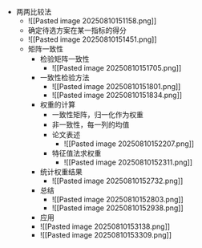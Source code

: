 - 两两比较法
	- ![[Pasted image 20250810151158.png]]
	- 确定待选方案在某一指标的得分
	- ![[Pasted image 20250810151451.png]]
	- 矩阵一致性
		- 检验矩阵一致性
			- ![[Pasted image 20250810151705.png]]
		- 一致性检验方法
			- ![[Pasted image 20250810151801.png]]
			- ![[Pasted image 20250810151834.png]]
		- 权重的计算
			- 一致性矩阵，归一化作为权重
			- 非一致性，每一列的均值
			- 论文表述
				- ![[Pasted image 20250810152207.png]]
			- 特征值法求权重
				- ![[Pasted image 20250810152311.png]]
		- 统计权重结果
			- ![[Pasted image 20250810152732.png]]
		- 总结
			- ![[Pasted image 20250810152803.png]]
			- ![[Pasted image 20250810152938.png]]
		- 应用
		- ![[Pasted image 20250810153138.png]]
		- ![[Pasted image 20250810153309.png]]